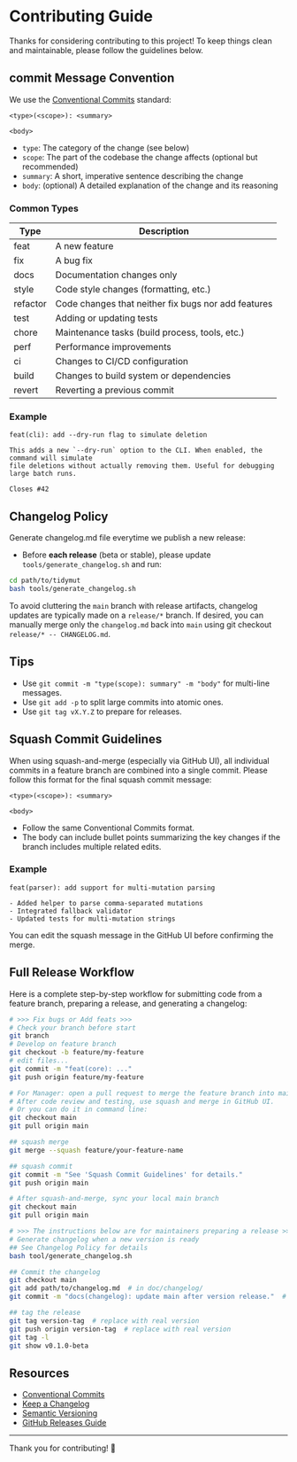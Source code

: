 # Contributing Guide

Thanks for considering contributing to this project! To keep things clean and maintainable, please follow the guidelines below.

## commit Message Convention

We use the [Conventional Commits](https://www.conventionalcommits.org/) standard:

```
<type>(<scope>): <summary>

<body>
```

- `type`: The category of the change (see below)
- `scope`: The part of the codebase the change affects (optional but recommended)
- `summary`: A short, imperative sentence describing the change
- `body`: (optional) A detailed explanation of the change and its reasoning

### Common Types

| Type     | Description                                         |
| -------- | --------------------------------------------------- |
| feat     | A new feature                                       |
| fix      | A bug fix                                           |
| docs     | Documentation changes only                          |
| style    | Code style changes (formatting, etc.)               |
| refactor | Code changes that neither fix bugs nor add features |
| test     | Adding or updating tests                            |
| chore    | Maintenance tasks (build process, tools, etc.)      |
| perf     | Performance improvements                            |
| ci       | Changes to CI/CD configuration                      |
| build    | Changes to build system or dependencies             |
| revert   | Reverting a previous commit                         |

### Example

```
feat(cli): add --dry-run flag to simulate deletion

This adds a new `--dry-run` option to the CLI. When enabled, the command will simulate
file deletions without actually removing them. Useful for debugging large batch runs.

Closes #42
```

## Changelog Policy

Generate changelog.md file everytime we publish a new release:

- Before **each release** (beta or stable), please update `tools/generate_changelog.sh` and run:

```bash
cd path/to/tidymut
bash tools/generate_changelog.sh
```

To avoid cluttering the `main` branch with release artifacts,
changelog updates are typically made on a `release/*` branch.
If desired, you can manually merge only the `changelog.md` back
into `main` using git checkout `release/* -- CHANGELOG.md`.

## Tips

- Use `git commit -m "type(scope): summary" -m "body"` for multi-line messages.
- Use `git add -p` to split large commits into atomic ones.
- Use `git tag vX.Y.Z` to prepare for releases.

## Squash Commit Guidelines

When using squash-and-merge (especially via GitHub UI), all individual commits in a feature branch are combined into a single commit. Please follow this format for the final squash commit message:

```text
<type>(<scope>): <summary>

<body>
```

- Follow the same Conventional Commits format.
- The body can include bullet points summarizing the key changes if the branch includes multiple related edits.

### Example

```text
feat(parser): add support for multi-mutation parsing

- Added helper to parse comma-separated mutations
- Integrated fallback validator
- Updated tests for multi-mutation strings
```

You can edit the squash message in the GitHub UI before confirming the merge.

## Full Release Workflow

Here is a complete step-by-step workflow for submitting code from a feature branch, preparing a release, and generating a changelog:

```bash
# >>> Fix bugs or Add feats >>>
# Check your branch before start
git branch
# Develop on feature branch
git checkout -b feature/my-feature
# edit files...
git commit -m "feat(core): ..."
git push origin feature/my-feature

# For Manager: open a pull request to merge the feature branch into main
# After code review and testing, use squash and merge in GitHub UI.
# Or you can do it in command line:
git checkout main
git pull origin main

## squash merge
git merge --squash feature/your-feature-name

## squash commit
git commit -m "See 'Squash Commit Guidelines' for details."
git push origin main

# After squash-and-merge, sync your local main branch
git checkout main
git pull origin main

# >>> The instructions below are for maintainers preparing a release >>>
# Generate changelog when a new version is ready
## See Changelog Policy for details
bash tool/generate_changelog.sh

## Commit the changelog
git checkout main
git add path/to/changelog.md  # in doc/changelog/
git commit -m "docs(changelog): update main after version release."  # replace with real version

## tag the release
git tag version-tag  # replace with real version
git push origin version-tag  # replace with real version
git tag -l
git show v0.1.0-beta
```

## Resources

- [Conventional Commits](https://www.conventionalcommits.org/)
- [Keep a Changelog](https://keepachangelog.com/en/1.0.0/)
- [Semantic Versioning](https://semver.org/)
- [GitHub Releases Guide](https://docs.github.com/en/repositories/releasing-projects-on-github)

---

Thank you for contributing! 🙌
